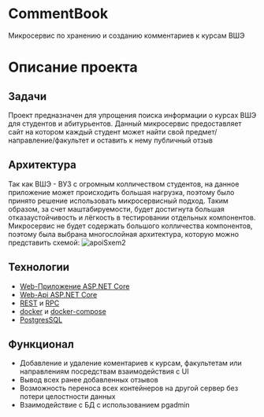 # CommentBook
Микросервис по хранению и созданию комментариев к курсам ВШЭ
<br/>
# Описание проекта

## Задачи
Проект предназначен для упрощения поиска информации о курсах ВШЭ для студентов и абитурьентов. Данный микросервис предоставляет сайт на котором каждый студент может найти свой предмет/направление/факультет и оставить к нему публичный отзыв

## Архитектура
Так как ВШЭ - ВУЗ с огромным колличеством студентов, на данное приложение может происходить большая нагрузка, поэтому было принято решение использовать микросервисный подход. Таким образом, за счет маштабируемости, будет достигнута большая отказаустойчивость и лёгкость в тестировании отдельных компонентов.
Микросервис не будет содержать большого колличества компонентов, поэтому была выбрана многослойная архитектура, которую можно представить схемой:
![apoiSxem2](https://user-images.githubusercontent.com/62663368/180031172-32f887b4-2b44-4295-bce7-877864dd86ae.jpg)

## Технологии
 * [Web-Приложение ASP.NET Core](https://docs.microsoft.com/ru-ru/visualstudio/get-started/csharp/tutorial-aspnet-core?view=vs-2022)
 * [Web-Api ASP.NET Core](https://docs.microsoft.com/ru-ru/aspnet/web-api/)
 * [REST](https://ru.wikipedia.org/wiki/REST) и [RPC](https://en.wikipedia.org/wiki/Remote_procedure_call)
 * [docker](https://www.docker.com/) и [docker-compose](https://docs.docker.com/compose/)
 * [PostgresSQL](https://www.postgresql.org/)


## Функционал
 * Добавление и удаление коментариев к курсам, факультетам или направлениям посредствам взаимодействия с UI
 * Вывод всех ранее добавленных отзывов
 * Возможность переноса всех контейнеров на другой сервер без потери целостности данных
 * Взаимодействие с БД с использованием pgadmin
